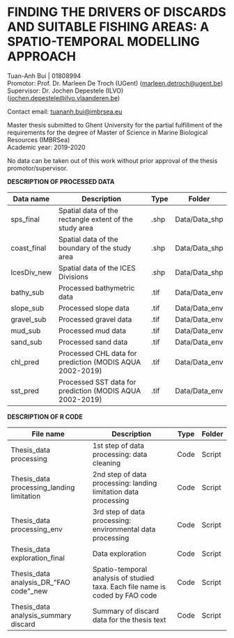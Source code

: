 # FINDING THE DRIVERS OF DISCARDS AND SUITABLE FISHING AREAS: A SPATIO-TEMPORAL MODELLING APPROACH

Tuan-Anh Bui | 01808994\
Promotor: Prof. Dr. Marleen De Troch (UGent) (marleen.detroch@ugent.be)\
Supervisor: Dr. Jochen Depestele (ILVO) (jochen.depestele@ilvo.vlaanderen.be)

Contact email: tuananh.bui@imbrsea.eu

Master thesis submitted to Ghent University for the partial fulfillment of the requirements for the degree of Master of Science in Marine Biological Resources (IMBRSea) <br />
Academic year: 2019-2020 

No data can be taken out of this work without prior approval of the thesis promotor/supervisor.



<strong>DESCRIPTION OF PROCESSED DATA </strong> 

|     Data name      |     Description                                                 |     Type    |     Folder           |
|--------------------|-----------------------------------------------------------------|-------------|----------------------|
|     sps_final      |     Spatial data of the rectangle extent of the study area      |     .shp    |     Data/Data_shp    |
|     coast_final    |     Spatial data of the boundary of the study area              |     .shp    |     Data/Data_shp    |
|     IcesDiv_new    |     Spatial data of the ICES Divisions                          |     .shp    |     Data/Data_shp    |
|     bathy_sub      |     Processed bathymetric data                                  |     .tif    |     Data/Data_env    |
|     slope_sub      |     Processed slope data                                        |     .tif    |     Data/Data_env    |
|     gravel_sub     |     Processed gravel data                                       |     .tif    |     Data/Data_env    |
|     mud_sub        |     Processed mud data                                          |     .tif    |     Data/Data_env    |
|     sand_sub       |     Processed sand data                                         |     .tif    |     Data/Data_env    |
|     chl_pred       |     Processed CHL data for prediction (MODIS AQUA 2002-2019)    |     .tif    |     Data/Data_env    |
|     sst_pred       |     Processed SST data for prediction (MODIS AQUA 2002-2019)    |     .tif    |     Data/Data_env    |

<strong>DESCRIPTION OF R CODE </strong> 

|     File name                                    |     Description                                                                        |     Type      |     Folder    |
|--------------------------------------------------|----------------------------------------------------------------------------------------|---------------|---------------|
|     Thesis_data processing                       |     1st step of data processing: data cleaning                                         |     Code    |     Script    |
|     Thesis_data processing_landing limitation    |     2nd step of data processing: landing limitation data processing                    |     Code    |     Script    |
|     Thesis_data processing_env                   |     3rd step of data processing: environmental data processing                         |     Code    |     Script    |
|     Thesis_data exploration_final                |     Data exploration                                                                   |     Code    |     Script    |
|     Thesis_data analysis_DR_"FAO code"_new       |     Spatio-temporal analysis of studied taxa. Each file name is   coded by FAO code    |     Code    |     Script    |
|     Thesis_data analysis_summary discard         |     Summary of discard data for the thesis text                                        |     Code    |     Script    |



